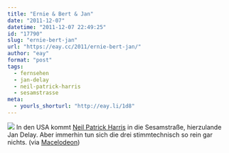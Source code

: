 ```yaml
---
title: "Ernie & Bert & Jan"
date: "2011-12-07"
datetime: "2011-12-07 22:49:25"
id: "17790"
slug: "ernie-bert-jan"
url: "https://eay.cc/2011/ernie-bert-jan/"
author: "eay"
format: "post"
tags:
  - fernsehen
  - jan-delay
  - neil-patrick-harris
  - sesamstrasse
meta:
  - yourls_shorturl: "http://eay.li/1d8"
---
```


[![](https://eay.cc/uploads/2011/jandelaysesamstrasse.jpg)](http://www.ndr.de/fernsehen/sendungen/sesamstrasse/jandelaysesamstrasse111.html) In den USA kommt [Neil Patrick Harris](http://www.youtube.com/watch?v=TxdPYMRSg5A) in die Sesamstraße, hierzulande Jan Delay. Aber immerhin tun sich die drei stimmtechnisch so rein gar nichts. (via [Macelodeon](http://macelodeon.de/links/bookmark-6498/jan-delay-feat.-ernie-%26-bert/))
